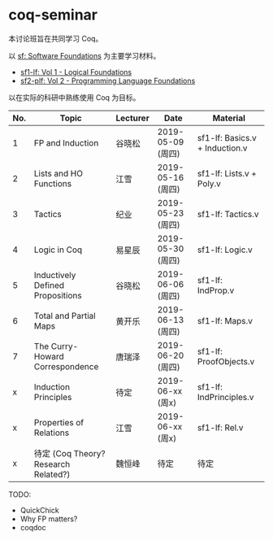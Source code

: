 ﻿# coq-seminar

本讨论班旨在共同学习 Coq。

以 [sf: Software Foundations](https://softwarefoundations.cis.upenn.edu/) 为主要学习材料。
- [sf1-lf: Vol 1 - Logical Foundations](https://softwarefoundations.cis.upenn.edu/lf-current/index.html)
- [sf2-plf: Vol 2 - Programming Language Foundations](https://softwarefoundations.cis.upenn.edu/plf-current/index.html)

以在实际的科研中熟练使用 Coq 为目标。

| No. |    Topic | Lecturer | Date | Material |	
| ----| ------| -------- | -----| ---------|
| 1   | FP and Induction | 谷晓松 | 2019-05-09 (周四) | sf1-lf: Basics.v + Induction.v |
| 2   | Lists and HO Functions  | 江雪 | 2019-05-16 (周四) | sf1-lf: Lists.v + Poly.v |
| 3   | Tactics | 纪业 | 2019-05-23 (周四) | sf1-lf: Tactics.v |
| 4   | Logic in Coq | 易星辰 | 2019-05-30 (周四) | sf1-lf: Logic.v |
| 5   | Inductively Defined Propositions | 谷晓松 | 2019-06-06 (周四) | sf1-lf: IndProp.v |
| 6   | Total and Partial Maps | 黄开乐 | 2019-06-13 (周四) | sf1-lf: Maps.v |
| 7   | The Curry-Howard Correspondence | 唐瑞泽 | 2019-06-20 (周四) | sf1-lf: ProofObjects.v |
| x   | Induction Principles | 待定 | 2019-06-xx (周x) | sf1-lf: IndPrinciples.v |
| x   | Properties of Relations | 江雪 | 2019-06-xx (周x) | sf1-lf: Rel.v |
| x   | 待定 (Coq Theory? Research Related?) | 魏恒峰 | 待定 | 待定 |

TODO:
- QuickChick
- Why FP matters?
- coqdoc
